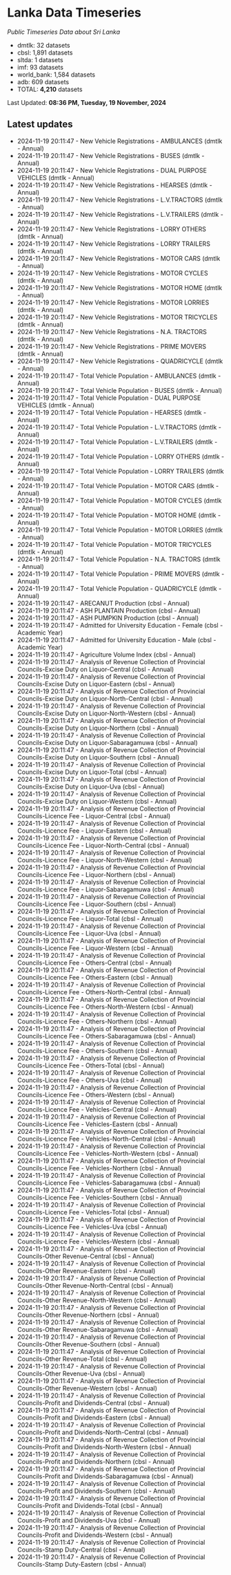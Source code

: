 # Lanka Data Timeseries
*Public Timeseries Data about Sri Lanka*

* dmtlk: 32 datasets
* cbsl: 1,891 datasets
* sltda: 1 datasets
* imf: 93 datasets
* world_bank: 1,584 datasets
* adb: 609 datasets
* TOTAL: **4,210** datasets

Last Updated: **08:36 PM, Tuesday, 19 November, 2024**

## Latest updates

* 2024-11-19 20:11:47 - New Vehicle Registrations - AMBULANCES (dmtlk - Annual)
* 2024-11-19 20:11:47 - New Vehicle Registrations - BUSES (dmtlk - Annual)
* 2024-11-19 20:11:47 - New Vehicle Registrations - DUAL PURPOSE VEHICLES (dmtlk - Annual)
* 2024-11-19 20:11:47 - New Vehicle Registrations - HEARSES (dmtlk - Annual)
* 2024-11-19 20:11:47 - New Vehicle Registrations - L.V.TRACTORS (dmtlk - Annual)
* 2024-11-19 20:11:47 - New Vehicle Registrations - L.V.TRAILERS (dmtlk - Annual)
* 2024-11-19 20:11:47 - New Vehicle Registrations - LORRY OTHERS (dmtlk - Annual)
* 2024-11-19 20:11:47 - New Vehicle Registrations - LORRY TRAILERS (dmtlk - Annual)
* 2024-11-19 20:11:47 - New Vehicle Registrations - MOTOR CARS (dmtlk - Annual)
* 2024-11-19 20:11:47 - New Vehicle Registrations - MOTOR CYCLES (dmtlk - Annual)
* 2024-11-19 20:11:47 - New Vehicle Registrations - MOTOR HOME (dmtlk - Annual)
* 2024-11-19 20:11:47 - New Vehicle Registrations - MOTOR LORRIES (dmtlk - Annual)
* 2024-11-19 20:11:47 - New Vehicle Registrations - MOTOR TRICYCLES (dmtlk - Annual)
* 2024-11-19 20:11:47 - New Vehicle Registrations - N.A. TRACTORS (dmtlk - Annual)
* 2024-11-19 20:11:47 - New Vehicle Registrations - PRIME MOVERS (dmtlk - Annual)
* 2024-11-19 20:11:47 - New Vehicle Registrations - QUADRICYCLE (dmtlk - Annual)
* 2024-11-19 20:11:47 - Total Vehicle Population - AMBULANCES (dmtlk - Annual)
* 2024-11-19 20:11:47 - Total Vehicle Population - BUSES (dmtlk - Annual)
* 2024-11-19 20:11:47 - Total Vehicle Population - DUAL PURPOSE VEHICLES (dmtlk - Annual)
* 2024-11-19 20:11:47 - Total Vehicle Population - HEARSES (dmtlk - Annual)
* 2024-11-19 20:11:47 - Total Vehicle Population - L.V.TRACTORS (dmtlk - Annual)
* 2024-11-19 20:11:47 - Total Vehicle Population - L.V.TRAILERS (dmtlk - Annual)
* 2024-11-19 20:11:47 - Total Vehicle Population - LORRY OTHERS (dmtlk - Annual)
* 2024-11-19 20:11:47 - Total Vehicle Population - LORRY TRAILERS (dmtlk - Annual)
* 2024-11-19 20:11:47 - Total Vehicle Population - MOTOR CARS (dmtlk - Annual)
* 2024-11-19 20:11:47 - Total Vehicle Population - MOTOR CYCLES (dmtlk - Annual)
* 2024-11-19 20:11:47 - Total Vehicle Population - MOTOR HOME (dmtlk - Annual)
* 2024-11-19 20:11:47 - Total Vehicle Population - MOTOR LORRIES (dmtlk - Annual)
* 2024-11-19 20:11:47 - Total Vehicle Population - MOTOR TRICYCLES (dmtlk - Annual)
* 2024-11-19 20:11:47 - Total Vehicle Population - N.A. TRACTORS (dmtlk - Annual)
* 2024-11-19 20:11:47 - Total Vehicle Population - PRIME MOVERS (dmtlk - Annual)
* 2024-11-19 20:11:47 - Total Vehicle Population - QUADRICYCLE (dmtlk - Annual)
* 2024-11-19 20:11:47 - ARECANUT Production (cbsl - Annual)
* 2024-11-19 20:11:47 - ASH PLANTAIN Production (cbsl - Annual)
* 2024-11-19 20:11:47 - ASH PUMPKIN Production (cbsl - Annual)
* 2024-11-19 20:11:47 - Admitted for University Education - Female (cbsl - Academic Year)
* 2024-11-19 20:11:47 - Admitted for University Education - Male (cbsl - Academic Year)
* 2024-11-19 20:11:47 - Agriculture Volume Index (cbsl - Annual)
* 2024-11-19 20:11:47 - Analysis of Revenue Collection of Provincial Councils-Excise Duty on Liquor-Central (cbsl - Annual)
* 2024-11-19 20:11:47 - Analysis of Revenue Collection of Provincial Councils-Excise Duty on Liquor-Eastern (cbsl - Annual)
* 2024-11-19 20:11:47 - Analysis of Revenue Collection of Provincial Councils-Excise Duty on Liquor-North-Central (cbsl - Annual)
* 2024-11-19 20:11:47 - Analysis of Revenue Collection of Provincial Councils-Excise Duty on Liquor-North-Western (cbsl - Annual)
* 2024-11-19 20:11:47 - Analysis of Revenue Collection of Provincial Councils-Excise Duty on Liquor-Northern (cbsl - Annual)
* 2024-11-19 20:11:47 - Analysis of Revenue Collection of Provincial Councils-Excise Duty on Liquor-Sabaragamuwa (cbsl - Annual)
* 2024-11-19 20:11:47 - Analysis of Revenue Collection of Provincial Councils-Excise Duty on Liquor-Southern (cbsl - Annual)
* 2024-11-19 20:11:47 - Analysis of Revenue Collection of Provincial Councils-Excise Duty on Liquor-Total (cbsl - Annual)
* 2024-11-19 20:11:47 - Analysis of Revenue Collection of Provincial Councils-Excise Duty on Liquor-Uva (cbsl - Annual)
* 2024-11-19 20:11:47 - Analysis of Revenue Collection of Provincial Councils-Excise Duty on Liquor-Western (cbsl - Annual)
* 2024-11-19 20:11:47 - Analysis of Revenue Collection of Provincial Councils-Licence Fee - Liquor-Central (cbsl - Annual)
* 2024-11-19 20:11:47 - Analysis of Revenue Collection of Provincial Councils-Licence Fee - Liquor-Eastern (cbsl - Annual)
* 2024-11-19 20:11:47 - Analysis of Revenue Collection of Provincial Councils-Licence Fee - Liquor-North-Central (cbsl - Annual)
* 2024-11-19 20:11:47 - Analysis of Revenue Collection of Provincial Councils-Licence Fee - Liquor-North-Western (cbsl - Annual)
* 2024-11-19 20:11:47 - Analysis of Revenue Collection of Provincial Councils-Licence Fee - Liquor-Northern (cbsl - Annual)
* 2024-11-19 20:11:47 - Analysis of Revenue Collection of Provincial Councils-Licence Fee - Liquor-Sabaragamuwa (cbsl - Annual)
* 2024-11-19 20:11:47 - Analysis of Revenue Collection of Provincial Councils-Licence Fee - Liquor-Southern (cbsl - Annual)
* 2024-11-19 20:11:47 - Analysis of Revenue Collection of Provincial Councils-Licence Fee - Liquor-Total (cbsl - Annual)
* 2024-11-19 20:11:47 - Analysis of Revenue Collection of Provincial Councils-Licence Fee - Liquor-Uva (cbsl - Annual)
* 2024-11-19 20:11:47 - Analysis of Revenue Collection of Provincial Councils-Licence Fee - Liquor-Western (cbsl - Annual)
* 2024-11-19 20:11:47 - Analysis of Revenue Collection of Provincial Councils-Licence Fee - Others-Central (cbsl - Annual)
* 2024-11-19 20:11:47 - Analysis of Revenue Collection of Provincial Councils-Licence Fee - Others-Eastern (cbsl - Annual)
* 2024-11-19 20:11:47 - Analysis of Revenue Collection of Provincial Councils-Licence Fee - Others-North-Central (cbsl - Annual)
* 2024-11-19 20:11:47 - Analysis of Revenue Collection of Provincial Councils-Licence Fee - Others-North-Western (cbsl - Annual)
* 2024-11-19 20:11:47 - Analysis of Revenue Collection of Provincial Councils-Licence Fee - Others-Northern (cbsl - Annual)
* 2024-11-19 20:11:47 - Analysis of Revenue Collection of Provincial Councils-Licence Fee - Others-Sabaragamuwa (cbsl - Annual)
* 2024-11-19 20:11:47 - Analysis of Revenue Collection of Provincial Councils-Licence Fee - Others-Southern (cbsl - Annual)
* 2024-11-19 20:11:47 - Analysis of Revenue Collection of Provincial Councils-Licence Fee - Others-Total (cbsl - Annual)
* 2024-11-19 20:11:47 - Analysis of Revenue Collection of Provincial Councils-Licence Fee - Others-Uva (cbsl - Annual)
* 2024-11-19 20:11:47 - Analysis of Revenue Collection of Provincial Councils-Licence Fee - Others-Western (cbsl - Annual)
* 2024-11-19 20:11:47 - Analysis of Revenue Collection of Provincial Councils-Licence Fee - Vehicles-Central (cbsl - Annual)
* 2024-11-19 20:11:47 - Analysis of Revenue Collection of Provincial Councils-Licence Fee - Vehicles-Eastern (cbsl - Annual)
* 2024-11-19 20:11:47 - Analysis of Revenue Collection of Provincial Councils-Licence Fee - Vehicles-North-Central (cbsl - Annual)
* 2024-11-19 20:11:47 - Analysis of Revenue Collection of Provincial Councils-Licence Fee - Vehicles-North-Western (cbsl - Annual)
* 2024-11-19 20:11:47 - Analysis of Revenue Collection of Provincial Councils-Licence Fee - Vehicles-Northern (cbsl - Annual)
* 2024-11-19 20:11:47 - Analysis of Revenue Collection of Provincial Councils-Licence Fee - Vehicles-Sabaragamuwa (cbsl - Annual)
* 2024-11-19 20:11:47 - Analysis of Revenue Collection of Provincial Councils-Licence Fee - Vehicles-Southern (cbsl - Annual)
* 2024-11-19 20:11:47 - Analysis of Revenue Collection of Provincial Councils-Licence Fee - Vehicles-Total (cbsl - Annual)
* 2024-11-19 20:11:47 - Analysis of Revenue Collection of Provincial Councils-Licence Fee - Vehicles-Uva (cbsl - Annual)
* 2024-11-19 20:11:47 - Analysis of Revenue Collection of Provincial Councils-Licence Fee - Vehicles-Western (cbsl - Annual)
* 2024-11-19 20:11:47 - Analysis of Revenue Collection of Provincial Councils-Other Revenue-Central (cbsl - Annual)
* 2024-11-19 20:11:47 - Analysis of Revenue Collection of Provincial Councils-Other Revenue-Eastern (cbsl - Annual)
* 2024-11-19 20:11:47 - Analysis of Revenue Collection of Provincial Councils-Other Revenue-North-Central (cbsl - Annual)
* 2024-11-19 20:11:47 - Analysis of Revenue Collection of Provincial Councils-Other Revenue-North-Western (cbsl - Annual)
* 2024-11-19 20:11:47 - Analysis of Revenue Collection of Provincial Councils-Other Revenue-Northern (cbsl - Annual)
* 2024-11-19 20:11:47 - Analysis of Revenue Collection of Provincial Councils-Other Revenue-Sabaragamuwa (cbsl - Annual)
* 2024-11-19 20:11:47 - Analysis of Revenue Collection of Provincial Councils-Other Revenue-Southern (cbsl - Annual)
* 2024-11-19 20:11:47 - Analysis of Revenue Collection of Provincial Councils-Other Revenue-Total (cbsl - Annual)
* 2024-11-19 20:11:47 - Analysis of Revenue Collection of Provincial Councils-Other Revenue-Uva (cbsl - Annual)
* 2024-11-19 20:11:47 - Analysis of Revenue Collection of Provincial Councils-Other Revenue-Western (cbsl - Annual)
* 2024-11-19 20:11:47 - Analysis of Revenue Collection of Provincial Councils-Profit and Dividends-Central (cbsl - Annual)
* 2024-11-19 20:11:47 - Analysis of Revenue Collection of Provincial Councils-Profit and Dividends-Eastern (cbsl - Annual)
* 2024-11-19 20:11:47 - Analysis of Revenue Collection of Provincial Councils-Profit and Dividends-North-Central (cbsl - Annual)
* 2024-11-19 20:11:47 - Analysis of Revenue Collection of Provincial Councils-Profit and Dividends-North-Western (cbsl - Annual)
* 2024-11-19 20:11:47 - Analysis of Revenue Collection of Provincial Councils-Profit and Dividends-Northern (cbsl - Annual)
* 2024-11-19 20:11:47 - Analysis of Revenue Collection of Provincial Councils-Profit and Dividends-Sabaragamuwa (cbsl - Annual)
* 2024-11-19 20:11:47 - Analysis of Revenue Collection of Provincial Councils-Profit and Dividends-Southern (cbsl - Annual)
* 2024-11-19 20:11:47 - Analysis of Revenue Collection of Provincial Councils-Profit and Dividends-Total (cbsl - Annual)
* 2024-11-19 20:11:47 - Analysis of Revenue Collection of Provincial Councils-Profit and Dividends-Uva (cbsl - Annual)
* 2024-11-19 20:11:47 - Analysis of Revenue Collection of Provincial Councils-Profit and Dividends-Western (cbsl - Annual)
* 2024-11-19 20:11:47 - Analysis of Revenue Collection of Provincial Councils-Stamp Duty-Central (cbsl - Annual)
* 2024-11-19 20:11:47 - Analysis of Revenue Collection of Provincial Councils-Stamp Duty-Eastern (cbsl - Annual)